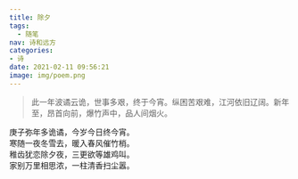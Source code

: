 ```yaml
---
title: 除夕
tags:
  - 随笔
nav: 诗和远方
categories:
- 诗
date: 2021-02-11 09:56:21
image: img/poem.png
---
```

> 此一年波谲云诡，世事多艰，终于今宵。纵困苦艰难，江河依旧辽阔。新年至，昂首向前，爆竹声中，品人间烟火。

庚子弥年多诡谲，今岁今日终今宵。\
寒随一夜冬雪去，暖入春风催竹梢。\
稚齿犹恋除夕夜，三更欲等雄鸡叫。\
家别万里相思浓，一柱清香扫尘嚣。